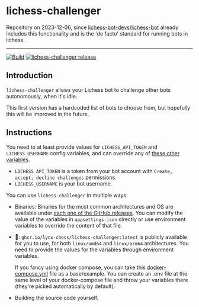 # lichess-challenger

Repository on 2023-12-06, since [lichess-bot-devs/lichess-bot](https://github.com/lichess-bot-devs/lichess-bot) already includes this functionality and is the 'de facto' standard for running bots in lichess.

----

[![Build][buildlogo]][buildlink]
[![lichess-challenger release][releaselogo]][releaselink]

## Introduction

`lichess-challenger` allows your Lichess bot to challenge other bots autonomously, when it's idle.

This first version has a hardcoded list of bots to choose from, but hopefully this will be improved in the future.

## Instructions

You need to at least provide values for `LICHESS_API_TOKEN` and `LICHESS_USERNAME` config variables, and can override any of [these other variables](https://github.com/lynx-chess/lichess-challenger/blob/main/src/LichessChallenger/appsettings.json).

- `LICHESS_API_TOKEN` is a token from your bot account with `Create, accept, decline challenges` permissions.
- `LICHESS_USERNAME` is your bot username.

You can use `lichess-challenger` in multiple ways:

- Binaries: Binaries for the most common architectures and OS are available under [each one of the GitHub releases](https://github.com/lynx-chess/lichess-challenger/releases). You can modify the value of the variables in `appsettings.json` directly or use environment variables to override the content of that file.

- 🐳: `ghcr.io/lynx-chess/lichess-challenger:latest` is publicly available for you to use, for both `linux/amd64` and `linux/arm64` architectures. You need to provide the values for the variables through environment variables.

  If you fancy using docker compose, you can take this [docker-compose.yml](https://github.com/lynx-chess/lichess-challenger/blob/main/docker-compose.yml) file as a base/example. You can create an .env file at the same level of your docker-compose file and throw your variables there (they're picked automatically by default).

- Building the source code yourself.

[buildlogo]: https://github.com/lynx-chess/lichess-challenger/actions/workflows/ci.yml/badge.svg
[buildlink]: https://github.com/lynx-chess/lichess-challenger/actions/workflows/ci.yml
[releaselogo]: https://img.shields.io/github/v/release/lynx-chess/lichess-challenger
[releaselink]: https://github.com/lynx-chess/lichess-challenger/releases/latest

